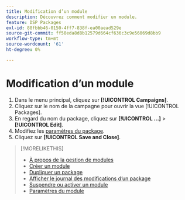 ```yaml
---
title: Modification d’un module
description: Découvrez comment modifier un module.
feature: DSP Packages
exl-id: 88fbbb46-0150-4ff7-838f-ea00aead529e
source-git-commit: ff50eda8d8b12579d664cf636c3c9e56069d8bb9
workflow-type: tm+mt
source-wordcount: '61'
ht-degree: 0%

---
```


# Modification d’un module

1. Dans le menu principal, cliquez sur **[!UICONTROL Campaigns]**.
1. Cliquez sur le nom de la campagne pour ouvrir la vue [!UICONTROL Packages].
1. En regard du nom du package, cliquez sur **[!UICONTROL ...]** > **[!UICONTROL Edit]**.
1. Modifiez les [paramètres du package](package-settings.md).
1. Cliquez sur **[!UICONTROL Save and Close]**.

>[!MORELIKETHIS]
>
>* [À propos de la gestion de modules](package-about.md)
>* [Créer un module](package-create.md)
>* [Dupliquer un package](package-duplicate.md)
>* [Afficher le journal des modifications d’un package](package-change-log.md)
>* [Suspendre ou activer un module](package-pause-activate.md)
>* [Paramètres du module](package-settings.md)
